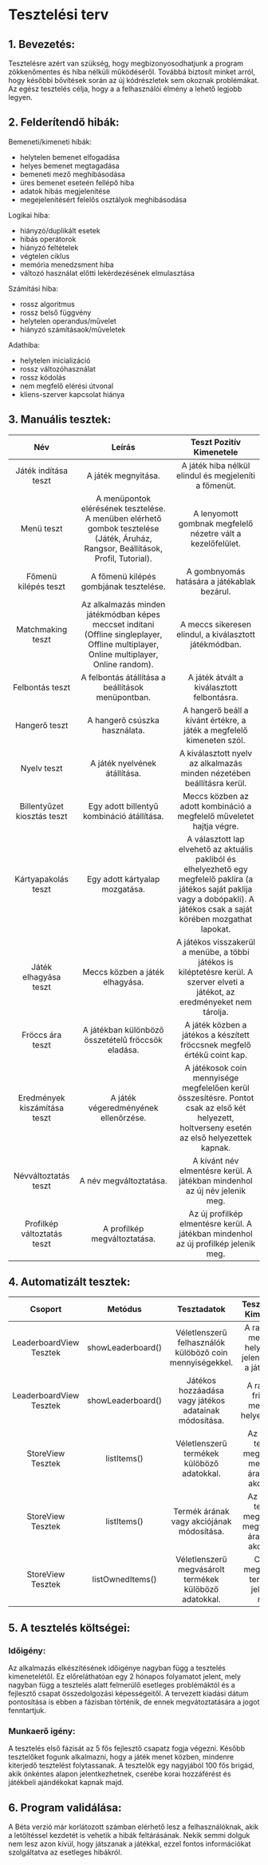 # Tesztelési terv

## 1. Bevezetés:
Tesztelésre azért van szükség, hogy megbizonyosodhatjunk a program zökkenőmentes és hiba nélküli működéséről. Továbbá biztosít minket arról, hogy későbbi bővítések során az új kódrészletek sem okoznak problémákat. Az egész tesztelés célja, hogy a a felhasználói élmény a lehető legjobb legyen. 

## 2. Felderítendő hibák:
Bemeneti/kimeneti hibák:
- helytelen bemenet elfogadása
- helyes bemenet megtagadása 
- bemeneti mező meghibásodása
- üres bemenet eseteén fellépő hiba
- adatok hibás megjelenítése
- megejelenítésért felelős osztályok meghibásodása

Logikai hiba: 
- hiányzó/duplikált esetek
- hibás operátorok
- hiányzó feltételek
- végtelen ciklus
- memória menedzsment hiba
- változó használat előtti lekérdezésének elmulasztása

Számítási hiba: 
- rossz algoritmus
- rossz belső függvény
- helytelen operandus/művelet
- hiányzó számításaok/műveletek

Adathiba:
- helytelen inicializáció
- rossz változóhasználat
- rossz kódolás
- nem megfelő elérési útvonal
- kliens-szerver kapcsolat hiánya


## 3. Manuális tesztek:

Név|Leírás|Teszt Pozitív Kimenetele
:-----:|:-----:|:-----:
Játék indítása teszt|A játék megnyitása.|A játék hiba nélkül elindul és megjeleníti a főmenüt.
Menü teszt|A menüpontok elérésének tesztelése. A menüben elérhető gombok tesztelése (Játék, Áruház, Rangsor, Beállítások, Profil, Tutorial).|A lenyomott gombnak megfelelő nézetre vált a kezelőfelület.
Főmenü kilépés teszt|A főmenü kilépés gombjának tesztelése.|A gombnyomás hatására a játékablak bezárul.
Matchmaking teszt|Az alkalmazás minden játékmódban képes meccset indítani (Offline singleplayer, Offline multiplayer, Online multiplayer, Online random).|A meccs sikeresen elindul, a kiválasztott játékmódban.
Felbontás teszt|A felbontás átállítása a beállítások menüpontban.|A játék átvált a kiválasztott felbontásra.
Hangerő teszt|A hangerő csúszka használata.|A hangerő beáll a kívánt értékre, a játék a megfelelő kimeneten szól.
Nyelv teszt|A játék nyelvének átállítása.|A kiválasztott nyelv az alkalmazás minden nézetében beállításra kerül.
Billentyűzet kiosztás teszt|Egy adott billentyű kombináció átállítása.|Meccs közben az adott kombináció a megfelelő műveletet hajtja végre.
Kártyapakolás teszt|Egy adott kártyalap mozgatása.|A választott lap elvehető az aktuális pakliból és elhelyezhető egy megfelelő paklira (a játékos saját paklija vagy a dobópakli). A játékos csak a saját körében mozgathat lapokat.
Játék elhagyása teszt|Meccs közben a játék elhagyása.|A játékos visszakerül a menübe, a többi játékos is kiléptetésre kerül. A szerver elveti a játékot, az eredményeket nem tárolja.
Fröccs ára teszt|A játékban különböző összetételű fröccsök eladása.|A játék közben a játékos a készített fröccsnek megfelő értékű coint kap.
Eredmények kiszámítása teszt|A játék végeredményének ellenőrzése.|A játékosok coin mennyisége megfelelően kerül összesítésre. Pontot csak az első két helyezett, holtverseny esetén az első helyezettek kapnak.
Névváltoztatás teszt|A név megváltoztatása.|A kívánt név elmentésre kerül. A játékban mindenhol az új név jelenik meg.
Profilkép változtatás teszt|A profilkép megváltoztatása.|Az új profilkép elmentésre kerül. A játékban mindenhol az új profilkép jelenik meg.

## 4. Automatizált tesztek:

Csoport|Metódus|Tesztadatok|Teszt Pozitív Kimenetele
:-----:|:-----:|:-----:|:-----:
LeaderboardView Tesztek|showLeaderboard()|Véletlenszerű felhasználók külöböző coin mennyiségekkel.|A ranglistán megfelelő helyezéssel jelennek meg a játékosok.
LeaderboardView Tesztek|showLeaderboard()|Játékos hozzáadása vagy játékos adatainak módosítása.|A ranglista frissül a megfelelő helyezésekre.
StoreView Tesztek|listItems()|Véletlenszerű termékek külöböző adatokkal.|Az összes termék megjelenik a megfelelő árakkal és akciókkal.
StoreView Tesztek|listItems()|Termék árának vagy akciójának módosítása.|Az összes termék megjelenik a megváltozott árakkal és akciókkal.
StoreView Tesztek|listOwnedItems()|Véletlenszerű megvásárolt termékek külöböző adatokkal.|Csak a megvásárolt termékek jelennek meg.

## 5. A tesztelés költségei:
### Időigény:
Az alkalmazás elkészítésének időigénye nagyban függ a tesztelés kimenetelétől. Ez előreláthatóan egy 2 hónapos folyamatot jelent, mely nagyban függ a tesztelés alatt felmerülő esetleges problémáktól és a fejlesztő csapat összedolgozási képességeitől. A tervezett kiadási dátum pontosítása is ebben a fázisban történik, de ennek megvátoztatására a jogot fenntartjuk.

### Munkaerő igény:
A tesztelés első fázisát az 5 fős fejlesztő csapatz fogja végezni. Később tesztelőket fogunk alkalmazni, hogy a játék menet közben, mindenre kiterjedő tesztelést folytassanak. A tesztelők egy nagyjából 100 fős brigád, akik önkéntes alapon jelentkezhetnek, cserébe korai hozzáférést és játékbeli ajándékokat kapnak majd.

## 6. Program validálása:

A Béta verzió már korlátozott számban elérhető lesz a felhasználóknak, akik a letöltéssel kezdetét is vehetik a hibák feltárásának. Nekik semmi dolguk nem lesz azon kívül, hogy játszanak a játékkal, ezzel fontos információkat szolgáltatva az esetleges hibákról.
